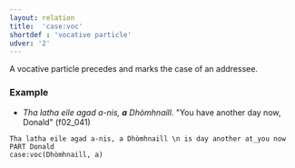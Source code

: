 ```yaml
---
layout: relation
title:  'case:voc'
shortdef : 'vocative particle'
udver: '2'
---
```


A vocative particle precedes and marks the case of an addressee.

### Example

* _Tha latha eile agad a-nis, **a** Dhòmhnaill._ "You have another day now, Donald" (f02\_041)

~~~ sdparse
Tha latha eile agad a-nis, a Dhòmhnaill \n is day another at_you now PART Donald
case:voc(Dhòmhnaill, a)
~~~
<!-- Interlanguage links updated Po lis 14 15:35:13 CET 2022 -->
